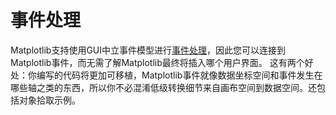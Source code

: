 # 事件处理

Matplotlib支持使用GUI中立事件模型进行[事件处理](https://matplotlib.org/users/event_handling.html)，因此您可以连接到Matplotlib事件，而无需了解Matplotlib最终将插入哪个用户界面。 这有两个好处：你编写的代码将更加可移植，Matplotlib事件就像数据坐标空间和事件发生在哪些轴之类的东西，所以你不必混淆低级转换细节来自画布空间到数据空间。还包括对象拾取示例。